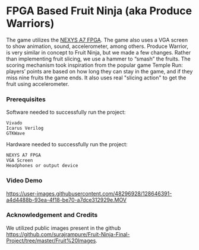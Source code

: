 # FPGA Based Fruit Ninja (aka Produce Warriors)

The game utilizes the [NEXYS A7 FPGA](https://reference.digilentinc.com/_media/nexys:nexys4:nexys4_rm.pdf). The game also uses a VGA screen to show animation, sound, accelerometer, among others. Produce Warrior, is very similar in concept to Fruit Ninja, but we made a few changes. Rather than implementing fruit slicing, we use a hammer to “smash” the fruits. The scoring mechanism took inspiration from the popular game Temple Run: players’ points are based on how long they can stay in the game, and if they miss nine fruits the game ends. It also uses real "slicing action" to get the fruit using accelerometer.

### Prerequisites

Software needed to successfully run the project:

```
Vivado
Icarus Verilog
GTKWave
```

Hardware needed to successfully run the project:

```
NEXYS A7 FPGA
VGA Screen
Headphones or output device
```
### Video Demo

https://user-images.githubusercontent.com/48296928/128646391-a4d4488b-93ea-4f18-be70-a7dce312929e.MOV


### Acknowledgement and Credits
We utilized public images present in the github https://github.com/surajrampure/Fruit-Ninja-Final-Project/tree/master/Fruit%20Images. 

